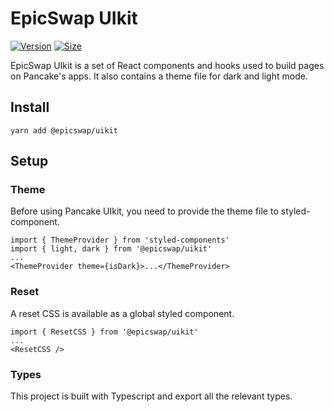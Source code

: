 # EpicSwap UIkit

[![Version](https://img.shields.io/npm/v/@epicswap/uikit)](https://www.npmjs.com/package/@epicswap/uikit) [![Size](https://img.shields.io/bundlephobia/min/@epicswap/uikit)](https://www.npmjs.com/package/@epicswap/uikit)

EpicSwap UIkit is a set of React components and hooks used to build pages on Pancake's apps. It also contains a theme file for dark and light mode.

## Install

`yarn add @epicswap/uikit`

## Setup

### Theme

Before using Pancake UIkit, you need to provide the theme file to styled-component.

```
import { ThemeProvider } from 'styled-components'
import { light, dark } from '@epicswap/uikit'
...
<ThemeProvider theme={isDark}>...</ThemeProvider>
```

### Reset

A reset CSS is available as a global styled component.

```
import { ResetCSS } from '@epicswap/uikit'
...
<ResetCSS />
```

### Types

This project is built with Typescript and export all the relevant types.

